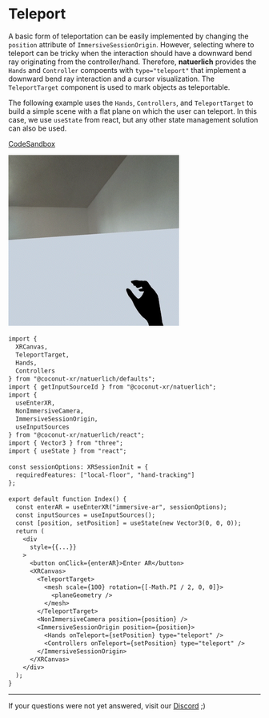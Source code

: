 # Teleport

A basic form of teleportation can be easily implemented by changing the `position` attribute of `ImmersiveSessionOrigin`. However, selecting where to teleport can be tricky when the interaction should have a downward bend ray originating from the controller/hand. Therefore, **natuerlich** provides the `Hands` and `Controller` compoents with `type="teleport"` that implement a downward bend ray interaction and a cursor visualization. The `TeleportTarget` component is used to mark objects as teleportable.

The following example uses the `Hands`, `Controllers`, and `TeleportTarget` to build a simple scene with a flat plane on which the user can teleport. In this case, we use `useState` from react, but any other state management solution can also be used.

[CodeSandbox](https://codesandbox.io/s/natuerlich-teleport-lmml8p?file=/src/app.tsx)

![Screenshot](./teleport.gif)

```tsx
import {
  XRCanvas,
  TeleportTarget,
  Hands,
  Controllers
} from "@coconut-xr/natuerlich/defaults";
import { getInputSourceId } from "@coconut-xr/natuerlich";
import {
  useEnterXR,
  NonImmersiveCamera,
  ImmersiveSessionOrigin,
  useInputSources
} from "@coconut-xr/natuerlich/react";
import { Vector3 } from "three";
import { useState } from "react";

const sessionOptions: XRSessionInit = {
  requiredFeatures: ["local-floor", "hand-tracking"]
};

export default function Index() {
  const enterAR = useEnterXR("immersive-ar", sessionOptions);
  const inputSources = useInputSources();
  const [position, setPosition] = useState(new Vector3(0, 0, 0));
  return (
    <div
      style={{...}}
    >
      <button onClick={enterAR}>Enter AR</button>
      <XRCanvas>
        <TeleportTarget>
          <mesh scale={100} rotation={[-Math.PI / 2, 0, 0]}>
            <planeGeometry />
          </mesh>
        </TeleportTarget>
        <NonImmersiveCamera position={position} />
        <ImmersiveSessionOrigin position={position}>
          <Hands onTeleport={setPosition} type="teleport" />
          <Controllers onTeleport={setPosition} type="teleport" />
        </ImmersiveSessionOrigin>
      </XRCanvas>
    </div>
  );
}

```

---

If your questions were not yet answered, visit our [Discord](https://discord.gg/NCYM8ujndE) ;)
